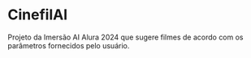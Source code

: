 # CinefilAI
Projeto da Imersão AI Alura 2024 que sugere filmes de acordo com os parâmetros fornecidos pelo usuário.
